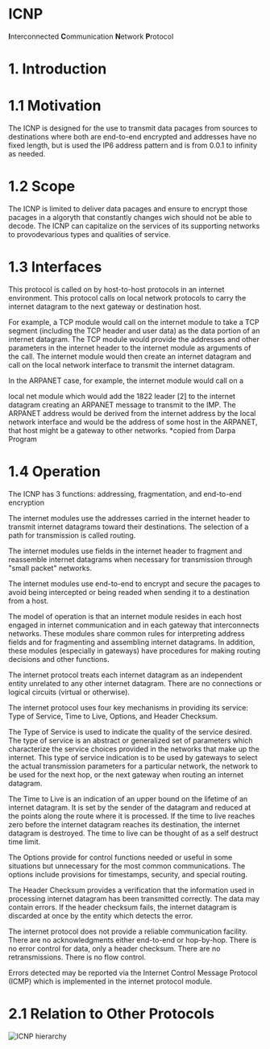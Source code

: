 # ICNP
**I**nterconnected **C**ommunication **N**etwork **P**rotocol

# 1. Introduction

# 1.1 Motivation
The ICNP is designed for the use to transmit data pacages from sources to destinations where both are end-to-end encrypted and addresses have no fixed length, but is used the IP6 address pattern and is from 0.0.1 to infinity as needed.

# 1.2 Scope
The ICNP is limited to deliver data pacages and ensure to encrypt those pacages in a algoryth that constantly changes wich should not be able to decode. The ICNP can capitalize on the services of its supporting networks to provodevarious types and qualities of service.

# 1.3 Interfaces
This protocol is called on by host-to-host protocols in an internet
environment.  This protocol calls on local network protocols to carry
the internet datagram to the next gateway or destination host.

For example, a TCP module would call on the internet module to take a
TCP segment (including the TCP header and user data) as the data
portion of an internet datagram.  The TCP module would provide the
addresses and other parameters in the internet header to the internet
module as arguments of the call.  The internet module would then
create an internet datagram and call on the local network interface to
transmit the internet datagram.

In the ARPANET case, for example, the internet module would call on a

local net module which would add the 1822 leader [2] to the internet
datagram creating an ARPANET message to transmit to the IMP.  The
ARPANET address would be derived from the internet address by the
local network interface and would be the address of some host in the
ARPANET, that host might be a gateway to other networks.
*copied from Darpa Program

# 1.4 Operation

The ICNP has 3 functions: addressing, fragmentation, and end-to-end encryption

The internet modules use the addresses carried in the internet header to transmit internet datagrams toward their destinations.
The selection of a path for transmission is called routing.

The internet modules use fields in the internet header to fragment and reassemble internet datagrams when necessary for transmission through
"small packet" networks.

The internet modules use end-to-end to encrypt and secure the pacages to avoid being intercepted or being readed when sending it to a destination from a host.

The model of operation is that an internet module resides in each host
  engaged in internet communication and in each gateway that
  interconnects networks.  These modules share common rules for
  interpreting address fields and for fragmenting and assembling
  internet datagrams.  In addition, these modules (especially in
  gateways) have procedures for making routing decisions and other
  functions.

  The internet protocol treats each internet datagram as an independent
  entity unrelated to any other internet datagram.  There are no
  connections or logical circuits (virtual or otherwise).

  The internet protocol uses four key mechanisms in providing its
  service:  Type of Service, Time to Live, Options, and Header Checksum.

  The Type of Service is used to indicate the quality of the service
  desired.  The type of service is an abstract or generalized set of
  parameters which characterize the service choices provided in the
  networks that make up the internet.  This type of service indication
  is to be used by gateways to select the actual transmission parameters
  for a particular network, the network to be used for the next hop, or
  the next gateway when routing an internet datagram.

  The Time to Live is an indication of an upper bound on the lifetime of
  an internet datagram.  It is set by the sender of the datagram and
  reduced at the points along the route where it is processed.  If the
  time to live reaches zero before the internet datagram reaches its
  destination, the internet datagram is destroyed.  The time to live can
  be thought of as a self destruct time limit.

  The Options provide for control functions needed or useful in some
  situations but unnecessary for the most common communications.  The
  options include provisions for timestamps, security, and special
  routing.

  The Header Checksum provides a verification that the information used
  in processing internet datagram has been transmitted correctly.  The
  data may contain errors.  If the header checksum fails, the internet
  datagram is discarded at once by the entity which detects the error.

  The internet protocol does not provide a reliable communication
  facility.  There are no acknowledgments either end-to-end or
  hop-by-hop.  There is no error control for data, only a header
  checksum.  There are no retransmissions.  There is no flow control.

  Errors detected may be reported via the Internet Control Message
  Protocol (ICMP) which is implemented in the internet protocol
  module.

 # 2.1 Relation to Other Protocols

 ![ICNP hierarchy](https://cdn.discordapp.com/attachments/1155913540000022570/1405230662650167408/image.png?ex=689e1289&is=689cc109&hm=1b9db1b02aa9f4f5ffb86ecc0eebc0f561330fe2d40826e23526bff393cefbab&)
